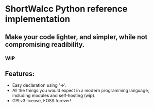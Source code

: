 # ShortWalcc Python reference implementation
## Make your code lighter, and simpler, while not compromising readibility.
### WIP
## Features:
  - Easy declaration using '->'.
  - All the things you would expect in a modern programming language, including modules and self-hosting (wip).
  - GPLv3 license, FOSS forever!
